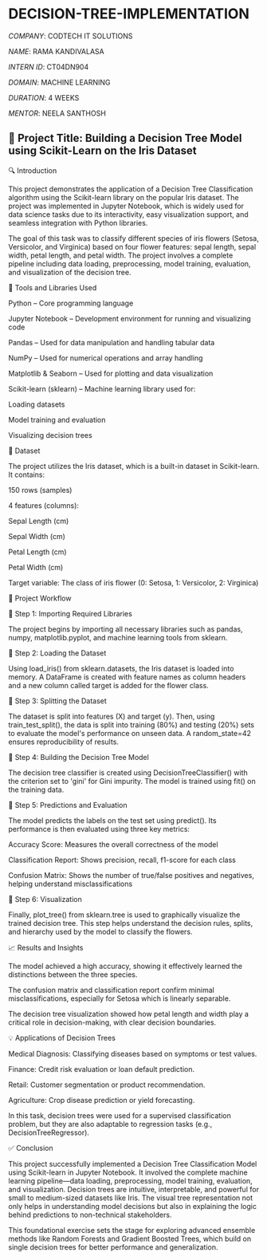 # DECISION-TREE-IMPLEMENTATION

*COMPANY*: CODTECH IT SOLUTIONS

*NAME*: RAMA KANDIVALASA 

*INTERN ID*: CT04DN904

*DOMAIN*: MACHINE LEARNING 

*DURATION*: 4 WEEKS

*MENTOR*: NEELA SANTHOSH

## 📌 Project Title: Building a Decision Tree Model using Scikit-Learn on the Iris Dataset
🔍 Introduction

This project demonstrates the application of a Decision Tree Classification algorithm using the Scikit-learn library on the popular Iris dataset. The project was implemented in Jupyter Notebook, which is widely used for data science tasks due to its interactivity, easy visualization support, and seamless integration with Python libraries.

The goal of this task was to classify different species of iris flowers (Setosa, Versicolor, and Virginica) based on four flower features: sepal length, sepal width, petal length, and petal width. The project involves a complete pipeline including data loading, preprocessing, model training, evaluation, and visualization of the decision tree.

🔧 Tools and Libraries Used

Python – Core programming language

Jupyter Notebook – Development environment for running and visualizing code

Pandas – Used for data manipulation and handling tabular data

NumPy – Used for numerical operations and array handling

Matplotlib & Seaborn – Used for plotting and data visualization

Scikit-learn (sklearn) – Machine learning library used for:

Loading datasets

Model training and evaluation

Visualizing decision trees

📂 Dataset

The project utilizes the Iris dataset, which is a built-in dataset in Scikit-learn. It contains:

150 rows (samples)

4 features (columns):

Sepal Length (cm)

Sepal Width (cm)

Petal Length (cm)

Petal Width (cm)

Target variable: The class of iris flower (0: Setosa, 1: Versicolor, 2: Virginica)

🔄 Project Workflow

📌 Step 1: Importing Required Libraries

The project begins by importing all necessary libraries such as pandas, numpy, matplotlib.pyplot, and machine learning tools from sklearn.

📌 Step 2: Loading the Dataset

Using load_iris() from sklearn.datasets, the Iris dataset is loaded into memory. A DataFrame is created with feature names as column headers and a new column called target is added for the flower class.

📌 Step 3: Splitting the Dataset

The dataset is split into features (X) and target (y). Then, using train_test_split(), the data is split into training (80%) and testing (20%) sets to evaluate the model's performance on unseen data. A random_state=42 ensures reproducibility of results.

📌 Step 4: Building the Decision Tree Model

The decision tree classifier is created using DecisionTreeClassifier() with the criterion set to 'gini' for Gini impurity. The model is trained using fit() on the training data.

📌 Step 5: Predictions and Evaluation

The model predicts the labels on the test set using predict(). Its performance is then evaluated using three key metrics:

Accuracy Score: Measures the overall correctness of the model

Classification Report: Shows precision, recall, f1-score for each class

Confusion Matrix: Shows the number of true/false positives and negatives, helping understand misclassifications

📌 Step 6: Visualization

Finally, plot_tree() from sklearn.tree is used to graphically visualize the trained decision tree. This step helps understand the decision rules, splits, and hierarchy used by the model to classify the flowers.

📈 Results and Insights

The model achieved a high accuracy, showing it effectively learned the distinctions between the three species.

The confusion matrix and classification report confirm minimal misclassifications, especially for Setosa which is linearly separable.

The decision tree visualization showed how petal length and width play a critical role in decision-making, with clear decision boundaries.

💡 Applications of Decision Trees

Medical Diagnosis: Classifying diseases based on symptoms or test values.

Finance: Credit risk evaluation or loan default prediction.

Retail: Customer segmentation or product recommendation.

Agriculture: Crop disease prediction or yield forecasting.

In this task, decision trees were used for a supervised classification problem, but they are also adaptable to regression tasks (e.g., DecisionTreeRegressor).

✅ Conclusion

This project successfully implemented a Decision Tree Classification Model using Scikit-learn in Jupyter Notebook. It involved the complete machine learning pipeline—data loading, preprocessing, model training, evaluation, and visualization. Decision trees are intuitive, interpretable, and powerful for small to medium-sized datasets like Iris. The visual tree representation not only helps in understanding model decisions but also in explaining the logic behind predictions to non-technical stakeholders.

This foundational exercise sets the stage for exploring advanced ensemble methods like Random Forests and Gradient Boosted Trees, which build on single decision trees for better performance and generalization.
